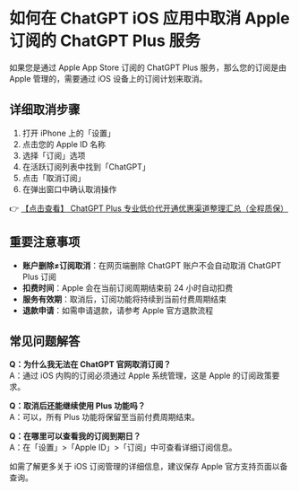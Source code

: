# 如何在 ChatGPT iOS 应用中取消 Apple 订阅的 ChatGPT Plus 服务

如果您是通过 Apple App Store 订阅的 ChatGPT Plus 服务，那么您的订阅是由 Apple 管理的，需要通过 iOS 设备上的订阅计划来取消。

## 详细取消步骤

1. 打开 iPhone 上的「设置」
2. 点击您的 Apple ID 名称
3. 选择「订阅」选项
4. 在活跃订阅列表中找到「ChatGPT」
5. 点击「取消订阅」
6. 在弹出窗口中确认取消操作

👉 [【点击查看】 ChatGPT Plus 专业低价代开通优惠渠道整理汇总（全程质保）](https://bit.ly/DaiKai)

## 重要注意事项

* **账户删除≠订阅取消**：在网页端删除 ChatGPT 账户不会自动取消 ChatGPT Plus 订阅
* **扣费时间**：Apple 会在当前订阅周期结束前 24 小时自动扣费
* **服务有效期**：取消后，订阅功能将持续到当前付费周期结束
* **退款申请**：如需申请退款，请参考 Apple 官方退款流程

## 常见问题解答

**Q：为什么我无法在 ChatGPT 官网取消订阅？**  
A：通过 iOS 内购的订阅必须通过 Apple 系统管理，这是 Apple 的订阅政策要求。

**Q：取消后还能继续使用 Plus 功能吗？**  
A：可以，所有 Plus 功能将保留至当前付费周期结束。

**Q：在哪里可以查看我的订阅到期日？**  
A：在「设置」>「Apple ID」>「订阅」中可查看详细订阅信息。

如需了解更多关于 iOS 订阅管理的详细信息，建议保存 Apple 官方支持页面以备查询。